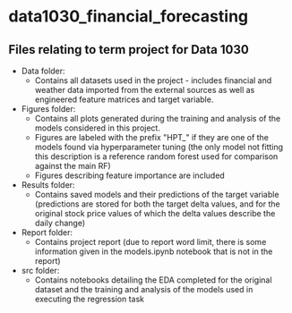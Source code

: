 # data1030_financial_forecasting
## Files relating to term project for Data 1030

- Data folder:
  - Contains all datasets used in the project - includes financial and weather data imported from the external sources as well as engineered feature matrices and target variable.
- Figures folder:
  - Contains all plots generated during the training and analysis of the models considered in this project. 
  - Figures are labeled with the prefix "HPT_" if they are one of the models found via hyperparameter tuning 
  (the only model not fitting this description is a reference random forest used for comparison against the main RF)
  - Figures describing feature importance are included
- Results folder:
  - Contains saved models and their predictions of the target variable (predictions are stored for both the target delta values, and for the original stock price values of which
  the delta values describe the daily change) 
- Report folder:
  - Contains project report (due to report word limit, there is some information given in the models.ipynb notebook that is not in the report)
- src folder:
  - Contains notebooks detailing the EDA completed for the original dataset and the training and analysis of the models used in executing the regression task
  
